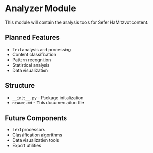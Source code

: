 # Analyzer Module

This module will contain the analysis tools for Sefer HaMitzvot content.

## Planned Features

- Text analysis and processing
- Content classification
- Pattern recognition
- Statistical analysis
- Data visualization

## Structure

- `__init__.py` - Package initialization
- `README.md` - This documentation file

## Future Components

- Text processors
- Classification algorithms
- Data visualization tools
- Export utilities 